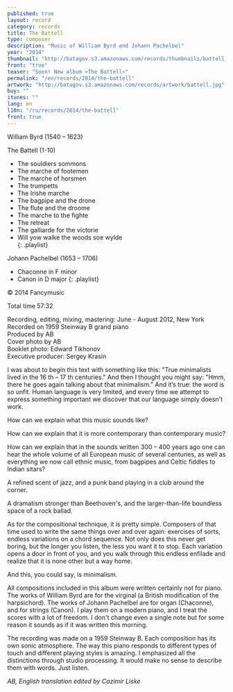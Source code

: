 ```yaml
---
published: true
layout: record
category: records
title: The Battell
type: composer
description: "Music of William Byrd and Johann Pachelbel"
year: "2014"
thumbnail: "http://batagov.s3.amazonaws.com/records/thumbnails/battell_thumb.jpg"
front: "true"
teaser: "Soon! New album «The Battell»"
permalink: "/en/records/2014/the-battell"
artwork: "http://batagov.s3.amazonaws.com/records/artwork/battell.jpg"
buy: ""
itunes: ""
lang: en
l10n: "/ru/records/2014/the-battell"
front: true
---
```


William Byrd (1540 – 1623) 

The Battell (1-10)  

- The souldiers sommons
- The marche of footemen
- The marche of horsmen 
- The trumpetts 
- The Irishe marche
- The bagpipe and the drone
- The flute and the droome
- The marche to the fighte
- The retreat
- The galliarde for the victorie
- Will yow walke the woods soe wylde  
{: .playlist}

Johann Pachelbel (1653 – 1706)  

- Chaconne in F minor 
- Canon in D major
{: .playlist}

© 2014 Fancymusic

Total time 57:32  

Recording, editing, mixing, mastering: June - August 2012, New York  
Recorded on 1959 Steinway B grand piano  
Produced by AB  
Cover photo by AB  
Booklet photo: Edward Tikhonov  
Executive producer: Sergey Krasin  

I was about to begin this text with something like this: "True minimalists lived in the 16 th – 17 th centuries." And then I thought you might say: "Hmm, there he goes again talking about that minimalism." And it’s true: the word is so unfit. Human language is very limited, and every time we attempt to express something important we discover that our language simply doesn't work.  

How can we explain what this music sounds like?  

How can we explain that it is more contemporary than contemporary music?  

How can we explain that in the sounds written 300 – 400 years ago one can hear the whole volume of all European music of several centuries, as well as everything we now call ethnic music, from bagpipes and Celtic fiddles to Indian sitars?  

A refined scent of jazz, and a punk band playing in a club around the corner.  

A dramatism stronger than Beethoven's, and the larger-than-life boundless space of a rock ballad.  

As for the compositional technique, it is pretty simple. Composers of that time used to write the same things over and over again: exercises of sorts, endless variations on a chord sequence. Not only does this never get boring, but the longer you listen, the less you want it to stop. Each variation opens a door in front of you, and you walk through this endless enfilade and realize that it is none other but a way home.  

And this, you could say, is minimalism.  

All compositions included in this album were written certainly not for piano. The works of William Byrd are for the virginal (a British modification of the harpsichord). The works of Johann Pachelbel are for organ (Chaconne), and for strings (Canon). I play them on a modern piano, and I treat the scores with a lot of freedom. I don't change even a single note but for some reason it sounds as if it was written this morning.  

The recording was made on a 1959 Steinway B. Each composition has its own sonic atmosphere. The way this piano responds to different types of touch and different playing styles is amazing. I emphasized all the distinctions through studio processing. It would make no sense to describe them with words. Just listen.

_AB, English translation edited by Cazimir Liske_